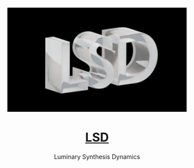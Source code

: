 <p align="center">
  <a href="https://html2.io">
    <img src="./branding/readme-cover.gif" alt="LSD github cover graphic" height="240" />
  </a>
  <h1 align="center"><a href="https://grida.co/lsd">LSD</a></h1>
  <p align="center">Luminary Synthesis Dynamics</p>
</p>
